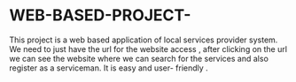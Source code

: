# WEB-BASED-PROJECT-
This project is a web based application of local services provider system.
We need to just have the url for the website access , after clicking on the url 
we can see the website where we can search for the services and also register as a 
serviceman. It is easy and user- friendly . 

